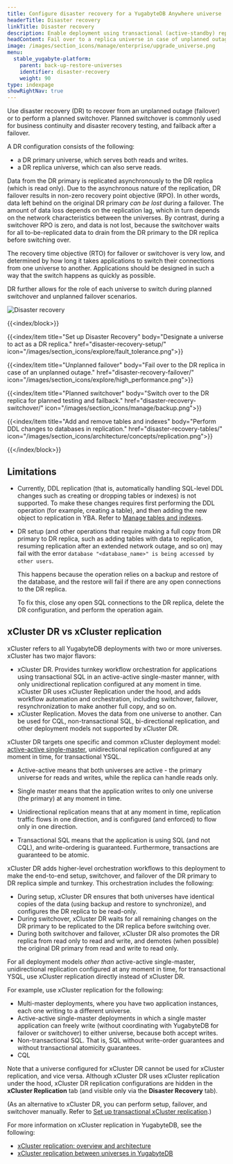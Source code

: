 ```yaml
---
title: Configure disaster recovery for a YugabyteDB Anywhere universe
headerTitle: Disaster recovery
linkTitle: Disaster recovery
description: Enable deployment using transactional (active-standby) replication between universes
headContent: Fail over to a replica universe in case of unplanned outages
image: /images/section_icons/manage/enterprise/upgrade_universe.png
menu:
  stable_yugabyte-platform:
    parent: back-up-restore-universes
    identifier: disaster-recovery
    weight: 90
type: indexpage
showRightNav: true
---
```


Use disaster recovery (DR) to recover from an unplanned outage (failover) or to perform a planned switchover. Planned switchover is commonly used for business continuity and disaster recovery testing, and failback after a failover.

A DR configuration consists of the following:

- a DR primary universe, which serves both reads and writes.
- a DR replica universe, which can also serve reads.

Data from the DR primary is replicated asynchronously to the DR replica (which is read only). Due to the asynchronous nature of the replication, DR failover results in non-zero recovery point objective (RPO). In other words, data left behind on the original DR primary _can be lost_ during a failover. The amount of data loss depends on the replication lag, which in turn depends on the network characteristics between the universes. By contrast, during a switchover RPO is zero, and data is not lost, because the switchover waits for all to-be-replicated data to drain from the DR primary to the DR replica before switching over.

The recovery time objective (RTO) for failover or switchover is very low, and determined by how long it takes applications to switch their connections from one universe to another. Applications should be designed in such a way that the switch happens as quickly as possible.

DR further allows for the role of each universe to switch during planned switchover and unplanned failover scenarios.

![Disaster recovery](/images/yb-platform/disaster-recovery/disaster-recovery.png)

{{<index/block>}}

  {{<index/item
    title="Set up Disaster Recovery"
    body="Designate a universe to act as a DR replica."
    href="disaster-recovery-setup/"
    icon="/images/section_icons/explore/fault_tolerance.png">}}

  {{<index/item
    title="Unplanned failover"
    body="Fail over to the DR replica in case of an unplanned outage."
    href="disaster-recovery-failover/"
    icon="/images/section_icons/explore/high_performance.png">}}

  {{<index/item
    title="Planned switchover"
    body="Switch over to the DR replica for planned testing and failback."
    href="disaster-recovery-switchover/"
    icon="/images/section_icons/manage/backup.png">}}

  {{<index/item
    title="Add and remove tables and indexes"
    body="Perform DDL changes to databases in replication."
    href="disaster-recovery-tables/"
    icon="/images/section_icons/architecture/concepts/replication.png">}}

{{</index/block>}}

## Limitations

- Currently, DDL replication (that is, automatically handling SQL-level DDL changes such as creating or dropping tables or indexes) is not supported. To make these changes requires first performing the DDL operation (for example, creating a table), and then adding the new object to replication in YBA. Refer to [Manage tables and indexes](./disaster-recovery-tables/).

- DR setup (and other operations that require making a full copy from DR primary to DR replica, such as adding tables with data to replication, resuming replication after an extended network outage, and so on) may fail with the error `database "<database_name>" is being accessed by other users`.

    This happens because the operation relies on a backup and restore of the database, and the restore will fail if there are any open connections to the DR replica.

    To fix this, close any open SQL connections to the DR replica, delete the DR configuration, and perform the operation again.

## xCluster DR vs xCluster replication

xCluster refers to all YugabyteDB deployments with two or more universes. xCluster has two major flavors:

- xCluster DR. Provides turnkey workflow orchestration for applications using transactional SQL in an active-active single-master manner, with only unidirectional replication configured at any moment in time. xCluster DR uses xCluster Replication under the hood, and adds workflow automation and orchestration, including switchover, failover, resynchronization to make another full copy, and so on.
- xCluster Replication. Moves the data from one universe to another. Can be used for CQL, non-transactional SQL, bi-directional replication, and other deployment models not supported by xCluster DR.

xCluster DR targets one specific and common xCluster deployment model: [active-active single-master](../../../develop/build-global-apps/active-active-single-master/), unidirectional replication configured at any moment in time, for transactional YSQL.

- Active-active means that both universes are active - the primary universe for reads and writes, while the replica can handle reads only.

- Single master means that the application writes to only one universe (the primary) at any moment in time.

- Unidirectional replication means that at any moment in time, replication traffic flows in one direction, and is configured (and enforced) to flow only in one direction.

- Transactional SQL means that the application is using SQL (and not CQL), and write-ordering is guaranteed. Furthermore, transactions are guaranteed to be atomic.

xCluster DR adds higher-level orchestration workflows to this deployment to make the end-to-end setup, switchover, and failover of the DR primary to DR replica simple and turnkey. This orchestration includes the following:

- During setup, xCluster DR ensures that both universes have identical copies of the data (using backup and restore to synchronize), and configures the DR replica to be read-only.
- During switchover, xCluster DR waits for all remaining changes on the DR primary to be replicated to the DR replica before switching over.
- During both switchover and failover, xCluster DR also promotes the DR replica from read only to read and write, and demotes (when possible) the original DR primary from read and write to read only.

For all deployment models _other than_ active-active single-master, unidirectional replication configured at any moment in time, for transactional YSQL, use xCluster replication directly instead of xCluster DR.

For example, use xCluster replication for the following:

- Multi-master deployments, where you have two application instances, each one writing to a different universe.
- Active-active single-master deployments in which a single master application can freely write (without coordinating with YugabyteDB for failover or switchover) to either universe, because both accept writes.
- Non-transactional SQL. That is, SQL without write-order guarantees and without transactional atomicity guarantees.
- CQL

Note that a universe configured for xCluster DR cannot be used for xCluster replication, and vice versa. Although xCluster DR uses xCluster replication under the hood, xCluster DR replication configurations are hidden in the **xCluster Replication** tab (and visible only via the **Disaster Recovery** tab).

(As an alternative to xCluster DR, you can perform setup, failover, and switchover manually. Refer to [Set up transactional xCluster replication](../../../deploy/multi-dc/async-replication/async-transactional-setup/).)

For more information on xCluster replication in YugabyteDB, see the following:

- [xCluster replication: overview and architecture](../../../architecture/docdb-replication/async-replication/)
- [xCluster replication between universes in YugabyteDB](../../../deploy/multi-dc/async-replication/)
